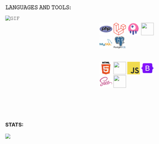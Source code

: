 ### 𝙻𝙰𝙽𝙶𝚄𝙰𝙶𝙴𝚂 𝙰𝙽𝙳 𝚃𝙾𝙾𝙻𝚂:  

<img align="left" height="300px" width="300px" alt="𝙶𝙸𝙵" src="https://user-images.githubusercontent.com/89584431/216820527-3547f251-7d3e-4362-92eb-c2fd8fc0192a.gif"/>

#

<code><img height="40" width="40" src="https://raw.githubusercontent.com/devicons/devicon/master/icons/php/php-original.svg"></code>
<code><img height="40" width="40" src="https://raw.githubusercontent.com/devicons/devicon/master/icons/laravel/laravel-original.svg"></code>
<code><img height="40" width="40" src="https://raw.githubusercontent.com/devicons/devicon/master/icons/livewire/livewire-original.svg"></code>
<code><img height="40" width="40" src="https://www.vectorlogo.zone/logos/git-scm/git-scm-icon.svg"></code>
<code><img height="40" width="40" src="https://raw.githubusercontent.com/devicons/devicon/master/icons/mysql/mysql-original-wordmark.svg"></code>
<code><img height="40" width="40" src="https://raw.githubusercontent.com/devicons/devicon/master/icons/postgresql/postgresql-original-wordmark.svg"></code>

#

<code><img height="40" width="40" src="https://raw.githubusercontent.com/github/explore/80688e429a7d4ef2fca1e82350fe8e3517d3494d/topics/html/html.png"></code>
<code><img height="40" width="40" src="https://cdn.iconscout.com/icon/free/png-256/css-131-722685.png"></code>
<code><img height="40" width="40" src="https://raw.githubusercontent.com/github/explore/80688e429a7d4ef2fca1e82350fe8e3517d3494d/topics/javascript/javascript.png"></code>
<code><img height="40" width="40" src="https://raw.githubusercontent.com/devicons/devicon/master/icons/bootstrap/bootstrap-original.svg"></code>
<code><img height="40" width="40" src="https://raw.githubusercontent.com/devicons/devicon/master/icons/sass/sass-original.svg"></code>
<code><img height="40" width="40" src="https://www.vectorlogo.zone/logos/tailwindcss/tailwindcss-icon.svg"></code>

<br/>
<br/>
<br/>
<br/>

### STATS:

<!-- <a href="https://github.com/anuraghazra/github-readme-stats">
  <img align="center" src="https://github-readme-stats.vercel.app/api?username=gilbertozioma&show_icons=true&theme=transparent" />
</a>
<a href="https://github.com/anuraghazra/github-readme-stats">
  <img align="center" src="https://github-readme-stats.vercel.app/api/top-langs/?username=gilbertozioma&langs_count=8&layout=compact&theme=transparent" />
</a> -->
<a href="https://github.com/anuraghazra/github-readme-stats">
  <img align="center" src="https://github-readme-stats.vercel.app/api/wakatime?username=gilbertozioma&theme=transparent" />
</a>

